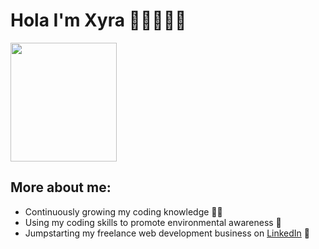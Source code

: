 # Hola I'm Xyra 👋🏼👩🏻‍💻   
                       
<img width="170" height="190" src="https://user-images.githubusercontent.com/65522080/147529477-55573b04-f5d7-42a0-8fa8-e89a511b9501.gif">

## More about me: 

- Continuously growing my coding knowledge ✍🏼
- Using my coding skills to promote environmental awareness 🌱
- Jumpstarting my freelance web development business on <a href="https://www.linkedin.com/company/xyradaguilar/?viewAsMember=true">LinkedIn</a> 💼
 
